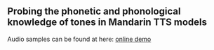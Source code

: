 ## Probing the phonetic and phonological knowledge of tones in Mandarin TTS models

Audio samples can be found at here: [online demo](https://lingjzhu.github.io/TTS_and_Tone_demo/)

